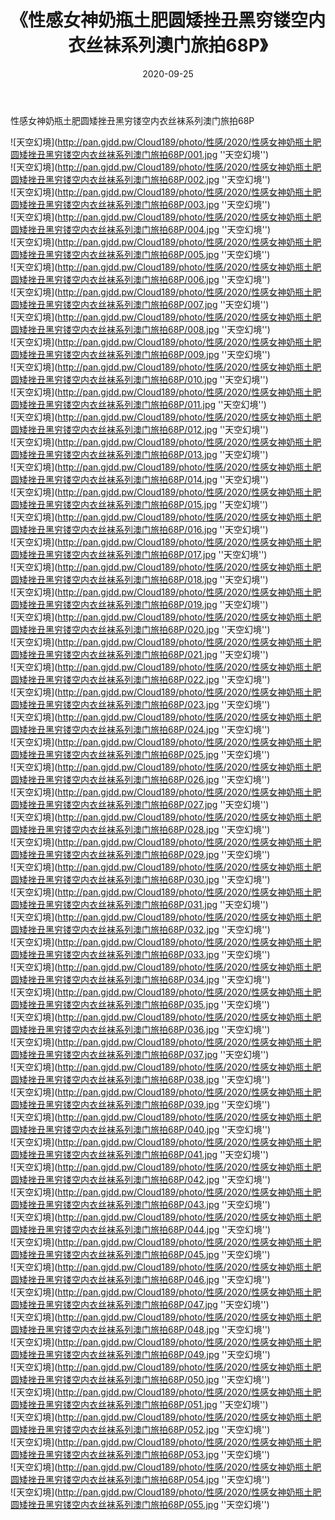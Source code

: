 ﻿---
layout: post
title:  《性感女神奶瓶土肥圆矮挫丑黑穷镂空内衣丝袜系列澳门旅拍68P》
date:   2020-09-25
img: http://pan.gjdd.pw/Cloud189/photo/性感/2020/性感女神奶瓶土肥圆矮挫丑黑穷镂空内衣丝袜系列澳门旅拍68P/000.jpg
categories: [美女, 性感, 泳衣]
---

性感女神奶瓶土肥圆矮挫丑黑穷镂空内衣丝袜系列澳门旅拍68P



![天空幻境](http://pan.gjdd.pw/Cloud189/photo/性感/2020/性感女神奶瓶土肥圆矮挫丑黑穷镂空内衣丝袜系列澳门旅拍68P/001.jpg ''天空幻境'') <br>
![天空幻境](http://pan.gjdd.pw/Cloud189/photo/性感/2020/性感女神奶瓶土肥圆矮挫丑黑穷镂空内衣丝袜系列澳门旅拍68P/002.jpg ''天空幻境'') <br>
![天空幻境](http://pan.gjdd.pw/Cloud189/photo/性感/2020/性感女神奶瓶土肥圆矮挫丑黑穷镂空内衣丝袜系列澳门旅拍68P/003.jpg ''天空幻境'') <br>
![天空幻境](http://pan.gjdd.pw/Cloud189/photo/性感/2020/性感女神奶瓶土肥圆矮挫丑黑穷镂空内衣丝袜系列澳门旅拍68P/004.jpg ''天空幻境'') <br>
![天空幻境](http://pan.gjdd.pw/Cloud189/photo/性感/2020/性感女神奶瓶土肥圆矮挫丑黑穷镂空内衣丝袜系列澳门旅拍68P/005.jpg ''天空幻境'') <br>
![天空幻境](http://pan.gjdd.pw/Cloud189/photo/性感/2020/性感女神奶瓶土肥圆矮挫丑黑穷镂空内衣丝袜系列澳门旅拍68P/006.jpg ''天空幻境'') <br>
![天空幻境](http://pan.gjdd.pw/Cloud189/photo/性感/2020/性感女神奶瓶土肥圆矮挫丑黑穷镂空内衣丝袜系列澳门旅拍68P/007.jpg ''天空幻境'') <br>
![天空幻境](http://pan.gjdd.pw/Cloud189/photo/性感/2020/性感女神奶瓶土肥圆矮挫丑黑穷镂空内衣丝袜系列澳门旅拍68P/008.jpg ''天空幻境'') <br>
![天空幻境](http://pan.gjdd.pw/Cloud189/photo/性感/2020/性感女神奶瓶土肥圆矮挫丑黑穷镂空内衣丝袜系列澳门旅拍68P/009.jpg ''天空幻境'') <br>
![天空幻境](http://pan.gjdd.pw/Cloud189/photo/性感/2020/性感女神奶瓶土肥圆矮挫丑黑穷镂空内衣丝袜系列澳门旅拍68P/010.jpg ''天空幻境'') <br>
![天空幻境](http://pan.gjdd.pw/Cloud189/photo/性感/2020/性感女神奶瓶土肥圆矮挫丑黑穷镂空内衣丝袜系列澳门旅拍68P/011.jpg ''天空幻境'') <br>
![天空幻境](http://pan.gjdd.pw/Cloud189/photo/性感/2020/性感女神奶瓶土肥圆矮挫丑黑穷镂空内衣丝袜系列澳门旅拍68P/012.jpg ''天空幻境'') <br>
![天空幻境](http://pan.gjdd.pw/Cloud189/photo/性感/2020/性感女神奶瓶土肥圆矮挫丑黑穷镂空内衣丝袜系列澳门旅拍68P/013.jpg ''天空幻境'') <br>
![天空幻境](http://pan.gjdd.pw/Cloud189/photo/性感/2020/性感女神奶瓶土肥圆矮挫丑黑穷镂空内衣丝袜系列澳门旅拍68P/014.jpg ''天空幻境'') <br>
![天空幻境](http://pan.gjdd.pw/Cloud189/photo/性感/2020/性感女神奶瓶土肥圆矮挫丑黑穷镂空内衣丝袜系列澳门旅拍68P/015.jpg ''天空幻境'') <br>
![天空幻境](http://pan.gjdd.pw/Cloud189/photo/性感/2020/性感女神奶瓶土肥圆矮挫丑黑穷镂空内衣丝袜系列澳门旅拍68P/016.jpg ''天空幻境'') <br>
![天空幻境](http://pan.gjdd.pw/Cloud189/photo/性感/2020/性感女神奶瓶土肥圆矮挫丑黑穷镂空内衣丝袜系列澳门旅拍68P/017.jpg ''天空幻境'') <br>
![天空幻境](http://pan.gjdd.pw/Cloud189/photo/性感/2020/性感女神奶瓶土肥圆矮挫丑黑穷镂空内衣丝袜系列澳门旅拍68P/018.jpg ''天空幻境'') <br>
![天空幻境](http://pan.gjdd.pw/Cloud189/photo/性感/2020/性感女神奶瓶土肥圆矮挫丑黑穷镂空内衣丝袜系列澳门旅拍68P/019.jpg ''天空幻境'') <br>
![天空幻境](http://pan.gjdd.pw/Cloud189/photo/性感/2020/性感女神奶瓶土肥圆矮挫丑黑穷镂空内衣丝袜系列澳门旅拍68P/020.jpg ''天空幻境'') <br>
![天空幻境](http://pan.gjdd.pw/Cloud189/photo/性感/2020/性感女神奶瓶土肥圆矮挫丑黑穷镂空内衣丝袜系列澳门旅拍68P/021.jpg ''天空幻境'') <br>
![天空幻境](http://pan.gjdd.pw/Cloud189/photo/性感/2020/性感女神奶瓶土肥圆矮挫丑黑穷镂空内衣丝袜系列澳门旅拍68P/022.jpg ''天空幻境'') <br>
![天空幻境](http://pan.gjdd.pw/Cloud189/photo/性感/2020/性感女神奶瓶土肥圆矮挫丑黑穷镂空内衣丝袜系列澳门旅拍68P/023.jpg ''天空幻境'') <br>
![天空幻境](http://pan.gjdd.pw/Cloud189/photo/性感/2020/性感女神奶瓶土肥圆矮挫丑黑穷镂空内衣丝袜系列澳门旅拍68P/024.jpg ''天空幻境'') <br>
![天空幻境](http://pan.gjdd.pw/Cloud189/photo/性感/2020/性感女神奶瓶土肥圆矮挫丑黑穷镂空内衣丝袜系列澳门旅拍68P/025.jpg ''天空幻境'') <br>
![天空幻境](http://pan.gjdd.pw/Cloud189/photo/性感/2020/性感女神奶瓶土肥圆矮挫丑黑穷镂空内衣丝袜系列澳门旅拍68P/026.jpg ''天空幻境'') <br>
![天空幻境](http://pan.gjdd.pw/Cloud189/photo/性感/2020/性感女神奶瓶土肥圆矮挫丑黑穷镂空内衣丝袜系列澳门旅拍68P/027.jpg ''天空幻境'') <br>
![天空幻境](http://pan.gjdd.pw/Cloud189/photo/性感/2020/性感女神奶瓶土肥圆矮挫丑黑穷镂空内衣丝袜系列澳门旅拍68P/028.jpg ''天空幻境'') <br>
![天空幻境](http://pan.gjdd.pw/Cloud189/photo/性感/2020/性感女神奶瓶土肥圆矮挫丑黑穷镂空内衣丝袜系列澳门旅拍68P/029.jpg ''天空幻境'') <br>
![天空幻境](http://pan.gjdd.pw/Cloud189/photo/性感/2020/性感女神奶瓶土肥圆矮挫丑黑穷镂空内衣丝袜系列澳门旅拍68P/030.jpg ''天空幻境'') <br>
![天空幻境](http://pan.gjdd.pw/Cloud189/photo/性感/2020/性感女神奶瓶土肥圆矮挫丑黑穷镂空内衣丝袜系列澳门旅拍68P/031.jpg ''天空幻境'') <br>
![天空幻境](http://pan.gjdd.pw/Cloud189/photo/性感/2020/性感女神奶瓶土肥圆矮挫丑黑穷镂空内衣丝袜系列澳门旅拍68P/032.jpg ''天空幻境'') <br>
![天空幻境](http://pan.gjdd.pw/Cloud189/photo/性感/2020/性感女神奶瓶土肥圆矮挫丑黑穷镂空内衣丝袜系列澳门旅拍68P/033.jpg ''天空幻境'') <br>
![天空幻境](http://pan.gjdd.pw/Cloud189/photo/性感/2020/性感女神奶瓶土肥圆矮挫丑黑穷镂空内衣丝袜系列澳门旅拍68P/034.jpg ''天空幻境'') <br>
![天空幻境](http://pan.gjdd.pw/Cloud189/photo/性感/2020/性感女神奶瓶土肥圆矮挫丑黑穷镂空内衣丝袜系列澳门旅拍68P/035.jpg ''天空幻境'') <br>
![天空幻境](http://pan.gjdd.pw/Cloud189/photo/性感/2020/性感女神奶瓶土肥圆矮挫丑黑穷镂空内衣丝袜系列澳门旅拍68P/036.jpg ''天空幻境'') <br>
![天空幻境](http://pan.gjdd.pw/Cloud189/photo/性感/2020/性感女神奶瓶土肥圆矮挫丑黑穷镂空内衣丝袜系列澳门旅拍68P/037.jpg ''天空幻境'') <br>
![天空幻境](http://pan.gjdd.pw/Cloud189/photo/性感/2020/性感女神奶瓶土肥圆矮挫丑黑穷镂空内衣丝袜系列澳门旅拍68P/038.jpg ''天空幻境'') <br>
![天空幻境](http://pan.gjdd.pw/Cloud189/photo/性感/2020/性感女神奶瓶土肥圆矮挫丑黑穷镂空内衣丝袜系列澳门旅拍68P/039.jpg ''天空幻境'') <br>
![天空幻境](http://pan.gjdd.pw/Cloud189/photo/性感/2020/性感女神奶瓶土肥圆矮挫丑黑穷镂空内衣丝袜系列澳门旅拍68P/040.jpg ''天空幻境'') <br>
![天空幻境](http://pan.gjdd.pw/Cloud189/photo/性感/2020/性感女神奶瓶土肥圆矮挫丑黑穷镂空内衣丝袜系列澳门旅拍68P/041.jpg ''天空幻境'') <br>
![天空幻境](http://pan.gjdd.pw/Cloud189/photo/性感/2020/性感女神奶瓶土肥圆矮挫丑黑穷镂空内衣丝袜系列澳门旅拍68P/042.jpg ''天空幻境'') <br>
![天空幻境](http://pan.gjdd.pw/Cloud189/photo/性感/2020/性感女神奶瓶土肥圆矮挫丑黑穷镂空内衣丝袜系列澳门旅拍68P/043.jpg ''天空幻境'') <br>
![天空幻境](http://pan.gjdd.pw/Cloud189/photo/性感/2020/性感女神奶瓶土肥圆矮挫丑黑穷镂空内衣丝袜系列澳门旅拍68P/044.jpg ''天空幻境'') <br>
![天空幻境](http://pan.gjdd.pw/Cloud189/photo/性感/2020/性感女神奶瓶土肥圆矮挫丑黑穷镂空内衣丝袜系列澳门旅拍68P/045.jpg ''天空幻境'') <br>
![天空幻境](http://pan.gjdd.pw/Cloud189/photo/性感/2020/性感女神奶瓶土肥圆矮挫丑黑穷镂空内衣丝袜系列澳门旅拍68P/046.jpg ''天空幻境'') <br>
![天空幻境](http://pan.gjdd.pw/Cloud189/photo/性感/2020/性感女神奶瓶土肥圆矮挫丑黑穷镂空内衣丝袜系列澳门旅拍68P/047.jpg ''天空幻境'') <br>
![天空幻境](http://pan.gjdd.pw/Cloud189/photo/性感/2020/性感女神奶瓶土肥圆矮挫丑黑穷镂空内衣丝袜系列澳门旅拍68P/048.jpg ''天空幻境'') <br>
![天空幻境](http://pan.gjdd.pw/Cloud189/photo/性感/2020/性感女神奶瓶土肥圆矮挫丑黑穷镂空内衣丝袜系列澳门旅拍68P/049.jpg ''天空幻境'') <br>
![天空幻境](http://pan.gjdd.pw/Cloud189/photo/性感/2020/性感女神奶瓶土肥圆矮挫丑黑穷镂空内衣丝袜系列澳门旅拍68P/050.jpg ''天空幻境'') <br>
![天空幻境](http://pan.gjdd.pw/Cloud189/photo/性感/2020/性感女神奶瓶土肥圆矮挫丑黑穷镂空内衣丝袜系列澳门旅拍68P/051.jpg ''天空幻境'') <br>
![天空幻境](http://pan.gjdd.pw/Cloud189/photo/性感/2020/性感女神奶瓶土肥圆矮挫丑黑穷镂空内衣丝袜系列澳门旅拍68P/052.jpg ''天空幻境'') <br>
![天空幻境](http://pan.gjdd.pw/Cloud189/photo/性感/2020/性感女神奶瓶土肥圆矮挫丑黑穷镂空内衣丝袜系列澳门旅拍68P/053.jpg ''天空幻境'') <br>
![天空幻境](http://pan.gjdd.pw/Cloud189/photo/性感/2020/性感女神奶瓶土肥圆矮挫丑黑穷镂空内衣丝袜系列澳门旅拍68P/054.jpg ''天空幻境'') <br>
![天空幻境](http://pan.gjdd.pw/Cloud189/photo/性感/2020/性感女神奶瓶土肥圆矮挫丑黑穷镂空内衣丝袜系列澳门旅拍68P/055.jpg ''天空幻境'') <br>